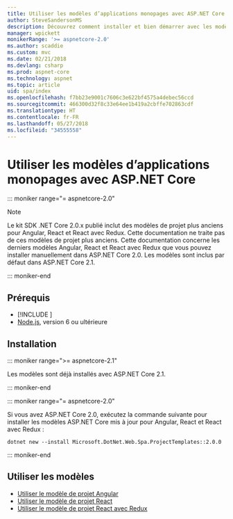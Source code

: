 ```yaml
---
title: Utiliser les modèles d’applications monopages avec ASP.NET Core
author: SteveSandersonMS
description: Découvrez comment installer et bien démarrer avec les modèles de projet d’application à page unique ASP.NET Core.
manager: wpickett
monikerRange: '>= aspnetcore-2.0'
ms.author: scaddie
ms.custom: mvc
ms.date: 02/21/2018
ms.devlang: csharp
ms.prod: aspnet-core
ms.technology: aspnet
ms.topic: article
uid: spa/index
ms.openlocfilehash: f7bb23e9001c7606c3e622bf4575a4debec56ccd
ms.sourcegitcommit: 466300d32f8c33e64ee1b419a2cbffe702863cdf
ms.translationtype: HT
ms.contentlocale: fr-FR
ms.lasthandoff: 05/27/2018
ms.locfileid: "34555558"
---
```

# <a name="use-the-single-page-application-templates-with-aspnet-core"></a>Utiliser les modèles d’applications monopages avec ASP.NET Core

::: moniker range="= aspnetcore-2.0"

> [!NOTE]
> Le kit SDK .NET Core 2.0.x publié inclut des modèles de projet plus anciens pour Angular, React et React avec Redux. Cette documentation ne traite pas de ces modèles de projet plus anciens. Cette documentation concerne les derniers modèles Angular, React et React avec Redux que vous pouvez installer manuellement dans ASP.NET Core 2.0. Les modèles sont inclus par défaut dans ASP.NET Core 2.1.

::: moniker-end

## <a name="prerequisites"></a>Prérequis

* [!INCLUDE [](~/includes/net-core-sdk-download-link.md)]
* [Node.js](https://nodejs.org), version 6 ou ultérieure

## <a name="installation"></a>Installation

::: moniker range=">= aspnetcore-2.1"

Les modèles sont déjà installés avec ASP.NET Core 2.1.

::: moniker-end

::: moniker range="= aspnetcore-2.0"

Si vous avez ASP.NET Core 2.0, exécutez la commande suivante pour installer les modèles ASP.NET Core mis à jour pour Angular, React et React avec Redux :

```console
dotnet new --install Microsoft.DotNet.Web.Spa.ProjectTemplates::2.0.0
```

::: moniker-end

## <a name="use-the-templates"></a>Utiliser les modèles

* [Utiliser le modèle de projet Angular](xref:spa/angular)
* [Utiliser le modèle de projet React](xref:spa/react)
* [Utiliser le modèle de projet React avec Redux](xref:spa/react-with-redux)
